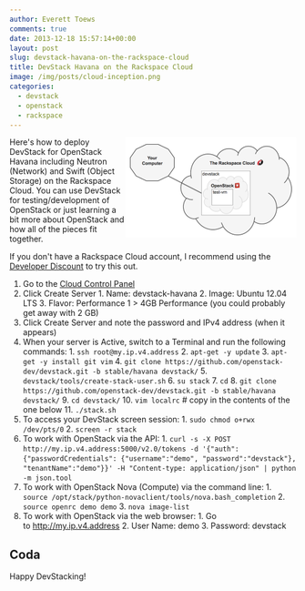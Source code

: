 ```yaml
---
author: Everett Toews
comments: true
date: 2013-12-18 15:57:14+00:00
layout: post
slug: devstack-havana-on-the-rackspace-cloud
title: DevStack Havana on the Rackspace Cloud
image: /img/posts/cloud-inception.png
categories:
  - devstack
  - openstack
  - rackspace
---
```


<img style="float:right" src="/img/posts/cloud-inception.png"/>Here's how to deploy DevStack for OpenStack Havana including Neutron (Network) and Swift (Object Storage) on the Rackspace Cloud. You can use DevStack for testing/development of OpenStack or just learning a bit more about OpenStack and how all of the pieces fit together.

<!--more-->

If you don't have a Rackspace Cloud account, I recommend using the [Developer Discount](http://developer.rackspace.com/devtrial/) to try this out.

  1. Go to the [Cloud Control Panel](https://mycloud.rackspace.com/)
  2. Click Create Server
    1. Name: devstack-havana
    2. Image: Ubuntu 12.04 LTS
    3. Flavor: Performance 1 > 4GB Performance (you could probably get away with 2 GB)
  3. Click Create Server and note the password and IPv4 address (when it appears)
  4. When your server is Active, switch to a Terminal and run the following commands:
    1. `ssh root@my.ip.v4.address`
    2. `apt-get -y update`
    3. `apt-get -y install git vim`
    4. `git clone https://github.com/openstack-dev/devstack.git -b stable/havana devstack/`
    5. `devstack/tools/create-stack-user.sh`
    6. `su stack`
    7. `cd`
    8. `git clone https://github.com/openstack-dev/devstack.git -b stable/havana devstack/`
    9. `cd devstack/`
    10. `vim localrc` # copy in the contents of the one below
    11. `./stack.sh`
  5. To access your DevStack screen session:
    1. `sudo chmod o+rwx /dev/pts/0`
    2. `screen -r stack`
  6. To work with OpenStack via the API:
    1. `curl -s -X POST http://my.ip.v4.address:5000/v2.0/tokens -d '{"auth": {"passwordCredentials": {"username":"demo", "password":"devstack"}, "tenantName":"demo"}}' -H "Content-type: application/json" | python -m json.tool`
  7. To work with OpenStack Nova (Compute) via the command line:
    1. `source /opt/stack/python-novaclient/tools/nova.bash_completion`
    2. `source openrc demo demo`
    3. `nova image-list`
  8. To work with OpenStack via the web browser:
    1. Go to http://my.ip.v4.address
    2. User Name: demo
    3. Password: devstack

<script src="https://gist.github.com/etoews/8013110.js"></script>

## Coda

Happy DevStacking!
